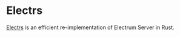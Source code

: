 # Electrs

[Electrs](https://github.com/romanz/electrs) is an efficient re-implementation of Electrum Server in Rust.
